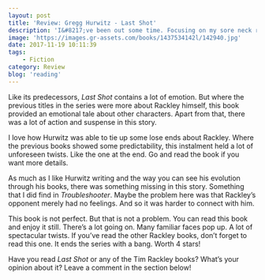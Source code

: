 ```yaml
---
layout: post
title: 'Review: Gregg Hurwitz - Last Shot'
description: 'I&#8217;ve been out some time. Focusing on my sore neck rather than reading books. Now that I&#8217;m better, I went back to achieving my November goal. The next book on my list was <em>Last Shot</em>, the final part of the Tim Rackley series. After the great <em>Troubleshooter</em>, I was hoping for a great finish that could mount up to the spectacular <em>Orphan X</em> series. Here&#8217;s what I think of it.'
image: 'https://images.gr-assets.com/books/1437534142l/142940.jpg'
date: 2017-11-19 10:11:39
tags:
    - Fiction
category: Review
blog: 'reading'
---
```

Like its predecessors, <em>Last Shot</em> contains a lot of emotion. But where the previous titles in the series were more about Rackley himself, this book provided an emotional tale about other characters. Apart from that, there was a lot of action and suspense in this story.

I love how Hurwitz was able to tie up some lose ends about Rackley. Where the previous books showed some predictability, this instalment held a lot of unforeseen twists. Like the one at the end. Go and read the book if you want more details.

As much as I like Hurwitz writing and the way you can see his evolution through his books, there was something missing in this story. Something that I did find in <em>Troubleshooter</em>. Maybe the problem here was that Rackley&#8217;s opponent merely had no feelings. And so it was harder to connect with him.

This book is not perfect. But that is not a problem. You can read this book and enjoy it still. There&#8217;s a lot going on. Many familiar faces pop up. A lot of spectacular twists. If you&#8217;ve read the other Rackley books, don&#8217;t forget to read this one. It ends the series with a bang. Worth 4 stars!

Have you read <em>Last Shot</em> or any of the Tim Rackley books? What&#8217;s your opinion about it? Leave a comment in the section below!